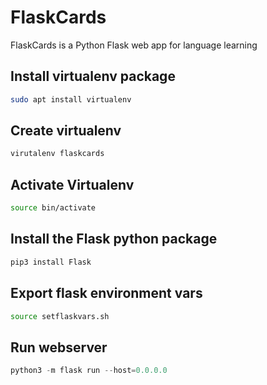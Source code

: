 # FlaskCards

FlaskCards is a Python Flask web app for language learning


## Install virtualenv package


```bash
sudo apt install virtualenv
```

## Create virtualenv


```bash
virutalenv flaskcards
```

## Activate Virtualenv


```bash
source bin/activate
```


## Install the Flask python package
```bash
pip3 install Flask
```


## Export flask environment vars


```bash
source setflaskvars.sh
```

## Run webserver

```python
python3 -m flask run --host=0.0.0.0
```
